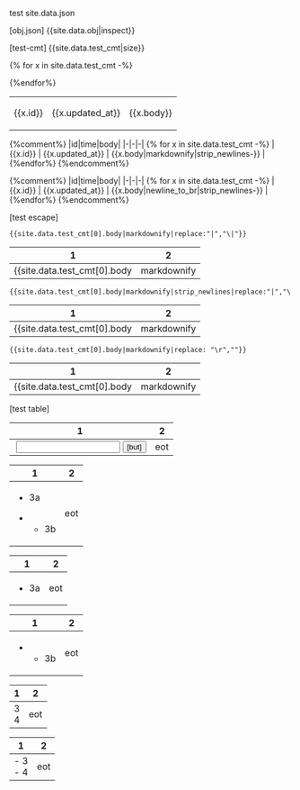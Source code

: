 

test site.data.json

[obj.json]
{{site.data.obj|inspect}}

[test-cmt]
{{site.data.test_cmt|size}}




<table>
{% for x in site.data.test_cmt -%}
  <tr>
    <td> {{x.id}} </td>
    <td> {{x.updated_at}} </td>
    <td> 
      
{{x.body}} </td>
  </tr>
{%endfor%}
</table>



{%comment%}
|id|time|body| 
|-|-|-|
{% for x in site.data.test_cmt -%}
| {{x.id}} | {{x.updated_at}} | {{x.body|markdownify|strip_newlines-}} | 
{%endfor%}
{%endcomment%}



{%comment%}
|id|time|body| 
|-|-|-|
{% for x in site.data.test_cmt -%}
| {{x.id}} | {{x.updated_at}} | {{x.body|newline_to_br|strip_newlines-}} | 
{%endfor%}
{%endcomment%}


[test escape]

```
{{site.data.test_cmt[0].body|markdownify|replace:"|","\|"}}
```

|1|2|
|-|-|
| {{site.data.test_cmt[0].body|markdownify|replace:"|","\|"}} |2|


```
{{site.data.test_cmt[0].body|markdownify|strip_newlines|replace:"|","\|"}}
```

|1|2|
|-|-|
| {{site.data.test_cmt[0].body|markdownify|strip_newlines|replace:"|","\|"}} |2|


```
{{site.data.test_cmt[0].body|markdownify|replace: "\r",""}}
```

|1|2|
|-|-|
|  {{site.data.test_cmt[0].body|markdownify|replace: "\r",""}}  |2|



[test table]

|1|2|
|-|-|
|<img> <input> <button>[but]</button> | eot |

|1|2|
|-|-|
|<ul><li>3a</li></ul> <ul><li><ul><li>3b</li></ul></li></ul> | eot |

|1|2|
|-|-|
|<ul><li>3a</li></ul>| eot |

|1|2|
|-|-|
| <ul><li><ul><li>3b</li></ul></li></ul> | eot |

|1|2|
|-|-|
|3<br>4| eot |

|1|2|
|-|-|
|- 3 <br/> - 4| eot |
